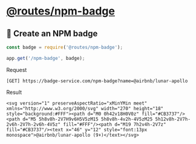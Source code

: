# [@routes/npm-badge](https://www.npmjs.com/package/@routes/npm-badge)

## 🎫 Create an NPM badge

```js
const badge = require('@routes/npm-badge');

app.get('/npm-badge', badge);
```

Request
```
[GET] https://badge-service.com/npm-badge?name=@airbnb/lunar-apollo
```

Result
```
<svg version="1" preserveAspectRatio="xMinYMin meet" xmlns="http://www.w3.org/2000/svg" width="270" height="18" style="background:#FFF"><path d="M0 0h42v18H0V0z" fill="#CB3737"/><path d="M5 5h8v8h-2V7H9v6H5V5zM15 5h8v8h-4v2h-4V5zM25 5h12v8h-2V7h-2v6h-2V7h-2v6h-4V5z" fill="#FFF"/><path d="M19 7h2v4h-2V7z" fill="#CB3737"/><text x="46" y="12" style="font:13px monospace">@airbnb/lunar-apollo (9⬇)</text></svg>
```
